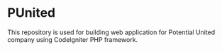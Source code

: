 # PUnited
This repository is used for building web application for Potential United company using CodeIgniter PHP framework.
